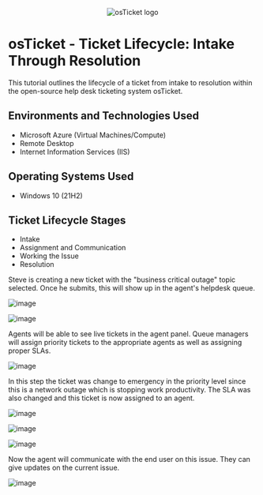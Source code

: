 <p align="center">
<img src="https://i.imgur.com/Clzj7Xs.png" alt="osTicket logo"/>
</p>

<h1>osTicket - Ticket Lifecycle: Intake Through Resolution</h1>
This tutorial outlines the lifecycle of a ticket from intake to resolution within the open-source help desk ticketing system osTicket.<br />




<h2>Environments and Technologies Used</h2>

- Microsoft Azure (Virtual Machines/Compute)
- Remote Desktop
- Internet Information Services (IIS)

<h2>Operating Systems Used </h2>

- Windows 10</b> (21H2)

<h2>Ticket Lifecycle Stages</h2>

- Intake
- Assignment and Communication
- Working the Issue
- Resolution











Steve is creating a new ticket with the "business critical outage" topic selected. Once he submits, this will show up in the agent's helpdesk queue.

![image](https://github.com/AntIT-1/ticket-lifecycle/assets/141161539/9ef8c97f-ce1e-4fc5-b383-ac8061b0347d)

![image](https://github.com/AntIT-1/ticket-lifecycle/assets/141161539/680a7171-9690-443a-9ac2-1de2fe87b038)






Agents will be able to see live tickets in the agent panel. Queue managers will assign priority tickets to the appropriate agents as well as assigning proper SLAs.

![image](https://github.com/AntIT-1/ticket-lifecycle/assets/141161539/859e1867-6ec0-4a60-a89b-0cded5d6e144)






In this step the ticket was change to emergency in the priority level since this is a network outage which is stopping work productivity. The SLA was also changed and this ticket is now assigned to an agent. 

![image](https://github.com/AntIT-1/ticket-lifecycle/assets/141161539/739ad142-8f02-40c6-8833-928c45200e25)

![image](https://github.com/AntIT-1/ticket-lifecycle/assets/141161539/9d1e8ab1-ce20-46ab-b6a0-01d92ea5bfa8)

![image](https://github.com/AntIT-1/ticket-lifecycle/assets/141161539/5a869fba-2bc9-4dfa-af9d-f37904efe847)

Now the agent will communicate with the end user on this issue. They can give updates on the current issue. 

![image](https://github.com/AntIT-1/ticket-lifecycle/assets/141161539/914efdbd-a299-4503-bcff-eef5a6dcf172)









